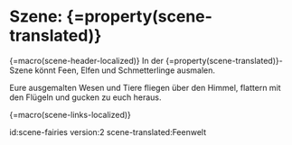 # Szene: {=property(scene-translated)}

{=macro(scene-header-localized)}
In der {=property(scene-translated)}-Szene könnt Feen, Elfen und Schmetterlinge ausmalen.

Eure ausgemalten Wesen und Tiere fliegen über den Himmel, flattern mit den Flügeln und gucken zu euch heraus.

{=macro(scene-links-localized)}


id:scene-fairies
version:2
scene-translated:Feenwelt
